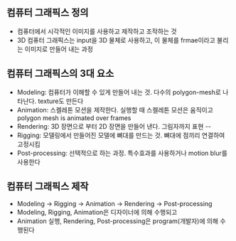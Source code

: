 ## 컴퓨터 그래픽스 정의
* 컴퓨터에서 시각적인 이미지를 사용하고 제작하고 조작하는 것
* 3D 컴퓨터 그래픽스는 input을 3D 물체로 사용하고, 이 물체를 frmae이라고 불리는 이미지로 만들어 내는 과정

## 컴퓨터 그래픽스의 3대 요소
* Modeling: 컴퓨터가 이해할 수 있게 만들어 내는 것. 다수의 polygon-mesh로 나타난다. texture도 만든다
* Animation: 스켈레톤 모션을 제작한다. 실행할 때 스켈레톤 모션은 움직이고 polygon mesh is animated over frames
* Rendering: 3D 장면으로 부터 2D 장면을 만들어 낸다. 그림자까지 표현
--
* Rigging: 모델링에서 만들어진 모델에 뼈대를 만드는 것. 뼈대에 점끼리 연결하여 고정시킴
* Post-processing: 선택적으로 하는 과정. 특수효과를 사용하거나 motion blur를 사용한다


## 컴퓨터 그래픽스 제작
* Modeling -> Rigging -> Animation -> Rendering -> Post-processing
* Modeling, Rigging, Animation은 디자이너에 의해 수행되고
* Animation 실행, Rendering, Post-processing은 program(개발자)에 의해 수행된다
